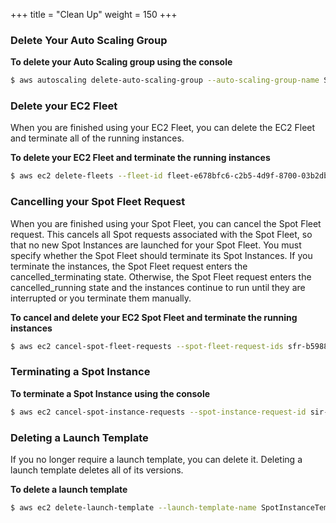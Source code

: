 +++
title = "Clean Up"
weight = 150
+++

### Delete Your Auto Scaling Group

**To delete your Auto Scaling group using the console**

```bash
$ aws autoscaling delete-auto-scaling-group --auto-scaling-group-name SpotInstanceASG --force-delete
```

### Delete your EC2 Fleet

When you are finished using your EC2 Fleet, you can delete the EC2 Fleet
and terminate all of the running instances.

**To delete your EC2 Fleet and terminate the running instances**

```bash
$ aws ec2 delete-fleets --fleet-id fleet-e678bfc6-c2b5-4d9f-8700-03b2db30b183 --terminate-instances 
```
<!--
**To delete all EC2 Fleet and terminate the running instances**

```bash
$ for fleet_id in $(aws ec2 describe-fleets | jq -r ".Fleets[].FleetId") ; do aws ec2 delete-fleets --fleet-id $fleet_id --terminate-instances; done 
```
-->

### Cancelling your Spot Fleet Request

When you are finished using your Spot Fleet, you can cancel the Spot
Fleet request. This cancels all Spot requests associated with the Spot
Fleet, so that no new Spot Instances are launched for your Spot Fleet.
You must specify whether the Spot Fleet should terminate its Spot
Instances. If you terminate the instances, the Spot Fleet request enters
the cancelled\_terminating state. Otherwise, the Spot Fleet request
enters the cancelled\_running state and the instances continue to run
until they are interrupted or you terminate them manually.

**To cancel and delete your EC2 Spot Fleet and terminate the running instances**

```bash
$ aws ec2 cancel-spot-fleet-requests --spot-fleet-request-ids sfr-b5988c3c-e5a3-4648-ac71-88eaf0f4c11e --terminate-instances 
```

### Terminating a Spot Instance

**To terminate a Spot Instance using the console**

```bash
$ aws ec2 cancel-spot-instance-requests --spot-instance-request-id sir-wxz8bjpq
```

### Deleting a Launch Template

If you no longer require a launch template, you can delete it. Deleting
a launch template deletes all of its versions.

**To delete a launch template**

```bash
$ aws ec2 delete-launch-template --launch-template-name SpotInstanceTemplate
```
